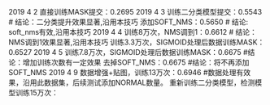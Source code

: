 2019 4 2
直接训练MASK提交：0.2695
2019 4 3
训练二分类模型提交：0.5543 # 结论：二分类提升效果显著,沿用本技巧
添加SOFT_NMS：0.5650       # 结论: soft_nms有效,沿用本技巧
2019 4 4
训练8万次，NMS调到1：0.6612 # 结论：NMS调到1效果显著,沿用本技巧
训练3.3万次，SIGMOID处理后数据训练MASK：0.6527
2019 4 5
训练7.8万次，SIGMOID处理后数据训练MASK：0.6675 #结论：增加训练次数有一定效果
去掉SOFT_NMS：0.6675 #结论：将不再添加SOFT_NMS
2019 4 9
数据增强+贴图，训练13万次：0.6946 #数据处理有效果，沿用此数据集，后续测试添加NORMAL数量。
重新训练二分类模型，检测模型训练15万次：
